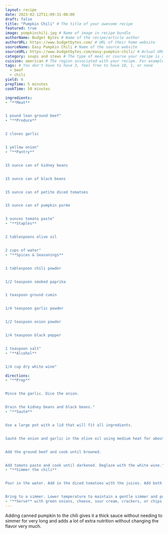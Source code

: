 ```yaml
---
layout: recipe
date: 2023-02-12T11:09:31-08:00
draft: false
title: "Pumpkin Chili" # The title of your awesome recipe
featured: true
image: pumpkinchili.jpg # Name of image in recipe bundle
authorName: Budget Bytes # Name of the recipe/article author
authorURL: https://www.budgetbytes.com/ # URL of their home website
sourceName: Easy Pumpkin Chili # Name of the source website
sourceURL: https://www.budgetbytes.com/easy-pumpkin-chili/ # Actual URL of the recipe itself
category: soups and stews # The type of meal or course your recipe is about. For example: "dinner", "entree", or "dessert".
cuisine: american # The region associated with your recipe. For example, "French", Mediterranean", or "American".
tags: # You don't have to have 3, feel free to have 10, 1, or none
  - beef
  - chili
yield: 6
prepTime: 5 minutes
cookTime: 50 minutes

ingredients:
- "**Meat**


1 pound lean ground beef"
- "**Produce**


2 cloves garlic


1 yellow onion"
- "**Pantry**


15 ounce can of kidney beans


15 ounce can of black beans


15 ounce can of petite diced tomatoes


15 ounce can of pumpkin purée


3 ounces tomato paste"
- "**Staples**


2 tablespoons olive oil


2 cups of water"
- "**Spices & Seasonings**


1 tablespoon chili powder


1/2 teaspoon smoked paprika


1 teaspoon ground cumin


1/4 teaspoon garlic powder


1/2 teaspoon onion powder


1/4 teaspoon black pepper


1 teaspoon salt"
- "**Alcohol**


1/4 cup dry white wine"

directions:
- "**Prep**


Mince the garlic. Dice the onion.


Drain the kidney beans and black beans."
- "**Sauté**


Use a large pot with a lid that will fit all ingredients. 


Sauté the onion and garlic in the olive oil using medium heat for about 5 minutes until tender.


Add the ground beef and cook until browned.


Add tomato paste and cook until darkened. Deglaze with the white wine."
- "**Simmer the chili**


Pour in the water. Add in the diced tomatoes with the juices. Add both cans of drained beans and the pumpkin purée. Stir in all the spices.


Bring to a simmer. Lower temperature to maintain a gentle simmer and put on lid. Simmer for 30 minutes stirring occasionally."
- "**Serve** with green onions, cheese, sour cream, crackers, or chips as desired."
---
```


Adding canned pumpkin to the chili gives it a thick sauce without needing to simmer for very long and adds a lot of extra nutrition without changing the flavor very much.
